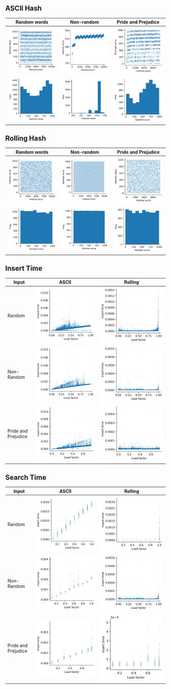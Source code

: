 
## ASCII Hash
| Random words | Non-random | Pride and Prejudice |
|--------------|------------|---------------------|
|![](doc/ascii_rand_scatter.png) |![](doc/ascii_nonrand_scatter.png) |![](doc/ascii_pandp_scatter.png) |
|![](doc/ascii_rand_histogram.png) |![](doc/ascii_nonrand_histogram.png) |![](doc/ascii_pandp_histogram.png) |

## Rolling Hash
| Random words | Non-random | Pride and Prejudice |
|--------------|------------|---------------------|
|![](doc/rolling_rand_scatter.png) |![](doc/rolling_nonrand_scatter.png) |![](doc/rolling_pandp_scatter.png) |
|![](doc/rolling_rand_histogram.png) |![](doc/rolling_nonrand_histogram.png) |![](doc/rolling_pandp_histogram.png) |

## Insert Time
| Input | ASCII | Rolling|
|-------|-------|---------|
|Random | ![](doc/linear_ascii_rand_insert_time.png) | ![](doc/linear_rolling_rand_insert_time.png) |
|Non-Random | ![](doc/linear_ascii_nonrand_insert_time.png) | ![](doc/linear_rolling_nonrand_insert_time.png) |
|Pride and Prejudice | ![](doc/linear_ascii_pandp_insert_time.png) | ![](doc/linear_rolling_pandp_insert_time.png) |

## Search Time
| Input | ASCII | Rolling|
|-------|-------|---------|
|Random | ![](doc/linear_ascii_rand_search_time.png) | ![](doc/linear_rolling_rand_search_time.png) |
|Non-Random | ![](doc/linear_ascii_nonrand_search_time.png) | ![](doc/linear_rolling_nonrand_insert_time.png) |
|Pride and Prejudice | ![](doc/linear_ascii_pandp_search_time.png) | ![](doc/linear_rolling_pandp_search_time.png) |
